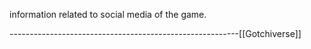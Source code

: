 information related to social media of the game.








---------------------------------------------------------[[Gotchiverse]]
